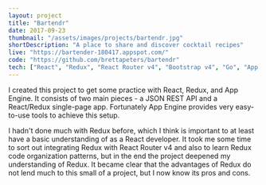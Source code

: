 ```yaml
---
layout: project
title: "Bartendr"
date: 2017-09-23
thumbnail: "/assets/images/projects/bartendr.jpg"
shortDescription: "A place to share and discover cocktail recipes"
live: "https://bartender-180417.appspot.com/"
code: "https://github.com/brettapeters/bartendr"
tech: ["React", "Redux", "React Router v4", "Bootstrap v4", "Go", "App Engine", "Datastore" ]
---
```


I created this project to get some practice with React, Redux, and App Engine. It consists of two main pieces - a JSON REST API and a React/Redux single-page app. Fortunately App Engine provides very easy-to-use tools to achieve this setup.

I hadn't done much with Redux before, which I think is important to at least have a basic understanding of as a React developer. It took me some time to sort out integrating Redux with React Router v4 and also to learn Redux code organization patterns, but in the end the project deepened my understanding of Redux. It became clear that the advantages of Redux do not lend much to this small of a project, but I now know its pros and cons.